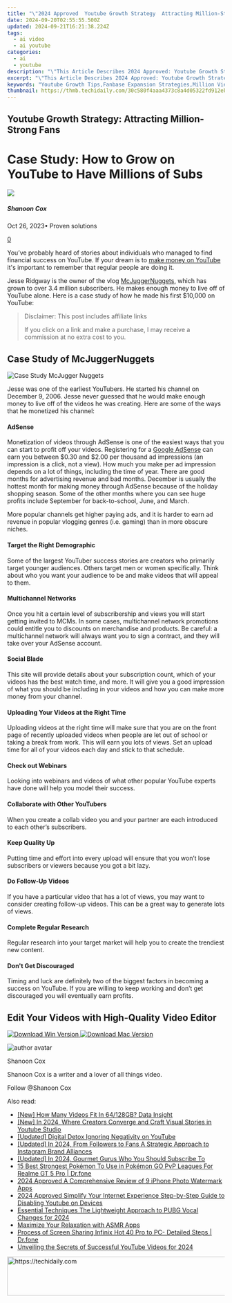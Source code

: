 ```yaml
---
title: "\"2024 Approved  Youtube Growth Strategy  Attracting Million-Strong Fans\""
date: 2024-09-20T02:55:55.500Z
updated: 2024-09-21T16:21:38.224Z
tags:
  - ai video
  - ai youtube
categories:
  - ai
  - youtube
description: "\"This Article Describes 2024 Approved: Youtube Growth Strategy: Attracting Million-Strong Fans\""
excerpt: "\"This Article Describes 2024 Approved: Youtube Growth Strategy: Attracting Million-Strong Fans\""
keywords: "Youtube Growth Tips,Fanbase Expansion Strategies,Million Viewers YouTube Guide,Video Platform Audience Building,Attracting Massive YouTubers,Channel Revenue Milestones,Social Media Content Scaling"
thumbnail: https://thmb.techidaily.com/30c580f4aaa4373c8a4d05322fd912eb007bcd184d7b7f33639176575d3c4909.jpg
---
```


## Youtube Growth Strategy: Attracting Million-Strong Fans

# Case Study: How to Grow on YouTube to Have Millions of Subs

![](https://images.wondershare.com/filmora/article-images/shannon-cox.jpg)

##### Shanoon Cox

 Oct 26, 2023• Proven solutions

[0](#commentsBoxSeoTemplate)

You’ve probably heard of stories about individuals who managed to find financial success on YouTube. If your dream is to [make money on YouTube](https://tools.techidaily.com/wondershare/filmora/download/) it's important to remember that regular people are doing it.

Jesse Ridgway is the owner of the vlog [McJuggerNuggets](https://www.youtube.com/user/McJuggerNuggets), which has grown to over 3.4 million subscribers. He makes enough money to live off of YouTube alone. Here is a case study of how he made his first $10,000 on YouTube:

>  Disclaimer: This post includes affiliate links
>
>  If you click on a link and make a purchase, I may receive a commission at no extra cost to you.
>

## Case Study of McJuggerNuggets

![Case Study McJugger Nuggets](https://images.wondershare.com/filmora/article-images/case-study-mcjugger-nuggets.jpg)

Jesse was one of the earliest YouTubers. He started his channel on December 9, 2006\. Jesse never guessed that he would make enough money to live off of the videos he was creating. Here are some of the ways that he monetized his channel:

#### AdSense

Monetization of videos through AdSense is one of the easiest ways that you can start to profit off your videos. Registering for a [Google AdSense](https://www.google.com/adsense/start/#?modal%5Factive=none) can earn you between $0.30 and $2.00 per thousand ad impressions (an impression is a click, not a view). How much you make per ad impression depends on a lot of things, including the time of year. There are good months for advertising revenue and bad months. December is usually the hottest month for making money through AdSense because of the holiday shopping season. Some of the other months where you can see huge profits include September for back-to-school, June, and March.

More popular channels get higher paying ads, and it is harder to earn ad revenue in popular vlogging genres (i.e. gaming) than in more obscure niches.

#### Target the Right Demographic

Some of the largest YouTuber success stories are creators who primarily target younger audiences. Others target men or women specifically. Think about who you want your audience to be and make videos that will appeal to them.

#### Multichannel Networks

Once you hit a certain level of subscribership and views you will start getting invited to MCMs. In some cases, multichannel network promotions could entitle you to discounts on merchandise and products. Be careful: a multichannel network will always want you to sign a contract, and they will take over your AdSense account.

#### Social Blade

This site will provide details about your subscription count, which of your videos has the best watch time, and more. It will give you a good impression of what you should be including in your videos and how you can make more money from your channel.

#### Uploading Your Videos at the Right Time

Uploading videos at the right time will make sure that you are on the front page of recently uploaded videos when people are let out of school or taking a break from work. This will earn you lots of views. Set an upload time for all of your videos each day and stick to that schedule.

#### Check out Webinars

Looking into webinars and videos of what other popular YouTube experts have done will help you model their success.

#### Collaborate with Other YouTubers

When you create a collab video you and your partner are each introduced to each other’s subscribers.

#### Keep Quality Up

Putting time and effort into every upload will ensure that you won’t lose subscribers or viewers because you got a bit lazy.

#### Do Follow-Up Videos

If you have a particular video that has a lot of views, you may want to consider creating follow-up videos. This can be a great way to generate lots of views.

#### Complete Regular Research

Regular research into your target market will help you to create the trendiest new content.

#### Don't Get Discouraged

Timing and luck are definitely two of the biggest factors in becoming a success on YouTube. If you are willing to keep working and don’t get discouraged you will eventually earn profits.

## Edit Your Videos with High-Quality Video Editor

[![Download Win Version](https://images.wondershare.com/filmora/guide/download-btn-win.jpg) ](https://tools.techidaily.com/wondershare/filmora/download/) [![Download Mac Version](https://images.wondershare.com/filmora/guide/download-btn-mac.jpg) ](https://tools.techidaily.com/wondershare/filmora/download/)

![author avatar](https://images.wondershare.com/filmora/article-images/shannon-cox.jpg)

Shanoon Cox

Shanoon Cox is a writer and a lover of all things video.

Follow @Shanoon Cox

<ins class="adsbygoogle"
     style="display:block"
     data-ad-format="autorelaxed"
     data-ad-client="ca-pub-7571918770474297"
     data-ad-slot="1223367746"></ins>

<ins class="adsbygoogle"
     style="display:block"
     data-ad-client="ca-pub-7571918770474297"
     data-ad-slot="8358498916"
     data-ad-format="auto"
     data-full-width-responsive="true"></ins>

<span class="atpl-alsoreadstyle">Also read:</span>
<div><ul>
<li><a href="https://some-knowledge.techidaily.com/new-how-many-videos-fit-in-64128gb-data-insight/"><u>[New] How Many Videos Fit In 64/128GB? Data Insight</u></a></li>
<li><a href="https://youtube-web.techidaily.com/n-2024-where-creators-converge-and-craft-visual-stories-in-youtube-studio/"><u>[New] In 2024, Where Creators Converge and Craft Visual Stories in Youtube Studio</u></a></li>
<li><a href="https://youtube-videos.techidaily.com/updated-digital-detox-ignoring-negativity-on-youtube/"><u>[Updated] Digital Detox Ignoring Negativity on YouTube</u></a></li>
<li><a href="https://instagram-clips.techidaily.com/updated-in-2024-from-followers-to-fans-a-strategic-approach-to-instagram-brand-alliances/"><u>[Updated] In 2024, From Followers to Fans A Strategic Approach to Instagram Brand Alliances</u></a></li>
<li><a href="https://youtube-web.techidaily.com/ed-in-2024-gourmet-gurus-who-you-should-subscribe-to/"><u>[Updated] In 2024, Gourmet Gurus Who You Should Subscribe To</u></a></li>
<li><a href="https://pokemon-go-android.techidaily.com/15-best-strongest-pokemon-to-use-in-pokemon-go-pvp-leagues-for-realme-gt-5-pro-drfone-by-drfone-virtual-android/"><u>15 Best Strongest Pokémon To Use in Pokémon GO PvP Leagues For Realme GT 5 Pro | Dr.fone</u></a></li>
<li><a href="https://extra-tips.techidaily.com/2024-approved-a-comprehensive-review-of-9-iphone-photo-watermark-apps/"><u>2024 Approved A Comprehensive Review of 9 iPhone Photo Watermark Apps</u></a></li>
<li><a href="https://youtube-web.techidaily.com/approved-simplify-your-internet-experience-step-by-step-guide-to-disabling-youtube-on-devices/"><u>2024 Approved Simplify Your Internet Experience Step-by-Step Guide to Disabling Youtube on Devices</u></a></li>
<li><a href="https://fox-blue.techidaily.com/essential-techniques-the-lightweight-approach-to-pubg-vocal-changes-for-2024/"><u>Essential Techniques The Lightweight Approach to PUBG Vocal Changes for 2024</u></a></li>
<li><a href="https://youtube-web.techidaily.com/ize-your-relaxation-with-asmr-apps/"><u>Maximize Your Relaxation with ASMR Apps</u></a></li>
<li><a href="https://screen-mirror.techidaily.com/process-of-screen-sharing-infinix-hot-40-pro-to-pc-detailed-steps-drfone-by-drfone-android/"><u>Process of Screen Sharing Infinix Hot 40 Pro to PC- Detailed Steps | Dr.fone</u></a></li>
<li><a href="https://youtube-web.techidaily.com/ling-the-secrets-of-successful-youtube-videos-for-2024/"><u>Unveiling the Secrets of Successful YouTube Videos for 2024</u></a></li>
</ul></div>

<!-- affiliate ads begin -->
<a href="https://appsumo.8odi.net/c/5597632/2137395/7443" target="_top" id="2137395">
  <img src="//a.impactradius-go.com/display-ad/7443-2137395" border="0" alt="https://techidaily.com" width="728" height="90"/>
</a>
<img height="0" width="0" src="https://appsumo.8odi.net/i/5597632/2137395/7443" style="position:absolute;visibility:hidden;" border="0" />
<!-- affiliate ads end -->

